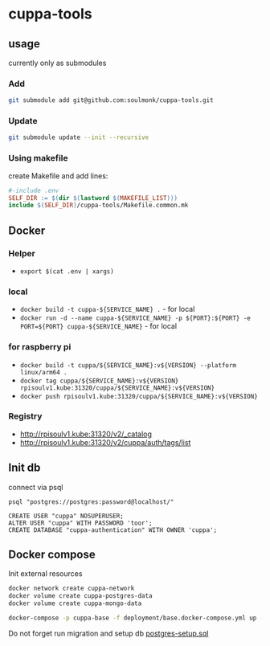 # cuppa-tools

## usage

currently only as submodules


### Add

```bash
git submodule add git@github.com:soulmonk/cuppa-tools.git
```

### Update

```bash
git submodule update --init --recursive
```

### Using makefile


create Makefile and add lines:

```Makefile
#-include .env
SELF_DIR := $(dir $(lastword $(MAKEFILE_LIST)))
include $(SELF_DIR)/cuppa-tools/Makefile.common.mk
```

## Docker

### Helper
- `export $(cat .env | xargs)`

### local
- `docker build -t cuppa-${SERVICE_NAME} .` - for local
- `docker run -d --name cuppa-${SERVICE_NAME} -p ${PORT}:${PORT} -e PORT=${PORT} cuppa-${SERVICE_NAME}` - for local

### for raspberry pi

- `docker build -t cuppa/${SERVICE_NAME}:v${VERSION} --platform linux/arm64 .`
- `docker tag cuppa/${SERVICE_NAME}:v${VERSION} rpisoulv1.kube:31320/cuppa/${SERVICE_NAME}:v${VERSION}`
- `docker push rpisoulv1.kube:31320/cuppa/${SERVICE_NAME}:v${VERSION}`


### Registry

- http://rpisoulv1.kube:31320/v2/_catalog
- http://rpisoulv1.kube:31320/v2/cuppa/auth/tags/list


## Init db

connect via psql

```
psql "postgres://postgres:password@localhost/"
```

```
CREATE USER "cuppa" NOSUPERUSER;
ALTER USER "cuppa" WITH PASSWORD 'toor';
CREATE DATABASE "cuppa-authentication" WITH OWNER 'cuppa';
```


## Docker compose

Init external resources
```bash
docker network create cuppa-network
docker volume create cuppa-postgres-data
docker volume create cuppa-mongo-data
```

```bash
docker-compose -p cuppa-base -f deployment/base.docker-compose.yml up -d --remove-orphans
```

Do not forget run migration and setup db [postgres-setup.sql](scripts%2Fpostgres-setup.sql)

